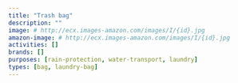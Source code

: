 ```yaml
---
title: "Trash bag"
description: ""
image: # http://ecx.images-amazon.com/images/I/{id}.jpg
amazon-image: # http://ecx.images-amazon.com/images/I/{id}.jpg
activities: []
brands: []
purposes: [rain-protection, water-transport, laundry]
types: [bag, laundry-bag]
---
```

